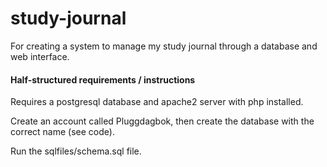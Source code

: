 # study-journal
For creating a system to manage my study journal through a database and web interface.


#### Half-structured requirements / instructions

Requires a postgresql database and apache2 server with php installed.

Create an account called Pluggdagbok, then create the database with the correct name (see code).

Run the sqlfiles/schema.sql file.
